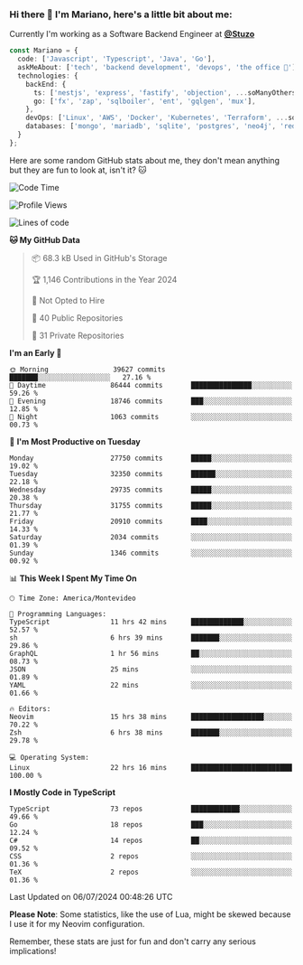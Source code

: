 ### Hi there 👋 I'm Mariano, here's a little bit about me:

Currently I'm working as a Software Backend Engineer at [**@Stuzo**](https://www.stuzo.com/)

```ts
const Mariano = {
  code: ['Javascript', 'Typescript', 'Java', 'Go'],
  askMeAbout: ['tech', 'backend development', 'devops', 'the office 💼'],
  technologies: {
    backEnd: {
      ts: ['nestjs', 'express', 'fastify', 'objection', ...soManyOthersFrameworks],
      go: ['fx', 'zap', 'sqlboiler', 'ent', 'gqlgen', 'mux'],
    },
    devOps: ['Linux', 'AWS', 'Docker', 'Kubernetes', 'Terraform', ...soManyOthersTools],
    databases: ['mongo', 'mariadb', 'sqlite', 'postgres', 'neo4j', 'redis', ...],
  }
};
```

Here are some random GitHub stats about me, they don't mean anything but they are fun to look at, isn't it? 🐱

<!--START_SECTION:waka-->
![Code Time](http://img.shields.io/badge/Code%20Time-2%2C196%20hrs-blue)

![Profile Views](http://img.shields.io/badge/Profile%20Views-2-blue)

![Lines of code](https://img.shields.io/badge/From%20Hello%20World%20I%27ve%20Written-23.4%20million%20lines%20of%20code-blue)

**🐱 My GitHub Data** 

> 📦 68.3 kB Used in GitHub's Storage 
 > 
> 🏆 1,146 Contributions in the Year 2024
 > 
> 🚫 Not Opted to Hire
 > 
> 📜 40 Public Repositories 
 > 
> 🔑 31 Private Repositories 
 > 
**I'm an Early 🐤** 

```text
🌞 Morning                39627 commits       ███████░░░░░░░░░░░░░░░░░░   27.16 % 
🌆 Daytime                86444 commits       ███████████████░░░░░░░░░░   59.26 % 
🌃 Evening                18746 commits       ███░░░░░░░░░░░░░░░░░░░░░░   12.85 % 
🌙 Night                  1063 commits        ░░░░░░░░░░░░░░░░░░░░░░░░░   00.73 % 
```
📅 **I'm Most Productive on Tuesday** 

```text
Monday                   27750 commits       █████░░░░░░░░░░░░░░░░░░░░   19.02 % 
Tuesday                  32350 commits       ██████░░░░░░░░░░░░░░░░░░░   22.18 % 
Wednesday                29735 commits       █████░░░░░░░░░░░░░░░░░░░░   20.38 % 
Thursday                 31755 commits       █████░░░░░░░░░░░░░░░░░░░░   21.77 % 
Friday                   20910 commits       ████░░░░░░░░░░░░░░░░░░░░░   14.33 % 
Saturday                 2034 commits        ░░░░░░░░░░░░░░░░░░░░░░░░░   01.39 % 
Sunday                   1346 commits        ░░░░░░░░░░░░░░░░░░░░░░░░░   00.92 % 
```


📊 **This Week I Spent My Time On** 

```text
🕑︎ Time Zone: America/Montevideo

💬 Programming Languages: 
TypeScript               11 hrs 42 mins      █████████████░░░░░░░░░░░░   52.57 % 
sh                       6 hrs 39 mins       ███████░░░░░░░░░░░░░░░░░░   29.86 % 
GraphQL                  1 hr 56 mins        ██░░░░░░░░░░░░░░░░░░░░░░░   08.73 % 
JSON                     25 mins             ░░░░░░░░░░░░░░░░░░░░░░░░░   01.89 % 
YAML                     22 mins             ░░░░░░░░░░░░░░░░░░░░░░░░░   01.66 % 

🔥 Editors: 
Neovim                   15 hrs 38 mins      ██████████████████░░░░░░░   70.22 % 
Zsh                      6 hrs 38 mins       ███████░░░░░░░░░░░░░░░░░░   29.78 % 

💻 Operating System: 
Linux                    22 hrs 16 mins      █████████████████████████   100.00 % 
```

**I Mostly Code in TypeScript** 

```text
TypeScript               73 repos            ████████████░░░░░░░░░░░░░   49.66 % 
Go                       18 repos            ███░░░░░░░░░░░░░░░░░░░░░░   12.24 % 
C#                       14 repos            ██░░░░░░░░░░░░░░░░░░░░░░░   09.52 % 
CSS                      2 repos             ░░░░░░░░░░░░░░░░░░░░░░░░░   01.36 % 
TeX                      2 repos             ░░░░░░░░░░░░░░░░░░░░░░░░░   01.36 % 
```




 Last Updated on 06/07/2024 00:48:26 UTC
<!--END_SECTION:waka-->

**Please Note**: Some statistics, like the use of Lua, might be skewed because I use it for my Neovim configuration.

Remember, these stats are just for fun and don't carry any serious implications!

